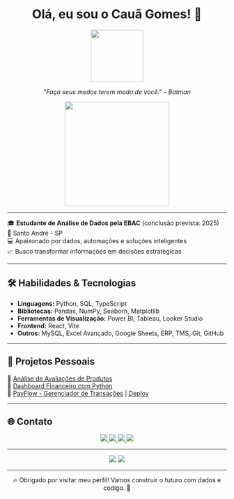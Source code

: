 <h1 align="center">Olá, eu sou o Cauã Gomes! 🦇</h1>

<p align="center">
  <img src="https://media.giphy.com/media/3o7TKsQwzzJZWjZlCo/giphy.gif" width="120" height="120" />
</p>

<p align="center"><i>"Faça seus medos terem medo de você." – Batman</i></p>

<p align="center">
  <img src="https://media.giphy.com/media/l0HlBO7eyXzSZkJri/giphy.gif" width="240" />
</p>

---

🎓 **Estudante de Análise de Dados pela EBAC** (conclusão prevista: 2025)  
📍 Santo André - SP  
💻 Apaixonado por dados, automações e soluções inteligentes  
📈 Busco transformar informações em decisões estratégicas

---

## 🛠️ Habilidades & Tecnologias

- **Linguagens:** Python, SQL, TypeScript
- **Bibliotecas:** Pandas, NumPy, Seaborn, Matplotlib
- **Ferramentas de Visualização:** Power BI, Tableau, Looker Studio
- **Frontend:** React, Vite
- **Outros:** MySQL, Excel Avançado, Google Sheets, ERP, TMS, Git, GitHub

---

## 🚀 Projetos Pessoais

🔹 [Análise de Avaliações de Produtos](https://github.com/Caua-Gomes-2/Projeto_de_An-lise_de_Avalia-es_de_Produtos.git)  
🔹 [Dashboard Financeiro com Python](https://github.com/Caua-Gomes-2/Projeto-de-Visualiza-o-de-Dados-com-Dash.git)  
🔹 [PayFlow - Gerenciador de Transações](https://github.com/Caua-Gomes-2/PayFlow.git) | [Deploy](https://payfloww.netlify.app/)

---

## 🌐 Contato

<p align="center">
  <a href="https://portifoliocauagomes.netlify.app" target="_blank">
    <img src="https://img.shields.io/badge/Portf%C3%B3lio-000?style=for-the-badge&logo=vercel&logoColor=white" />
  </a>
  <a href="mailto:cauacesarmgomes@gmail.com">
    <img src="https://img.shields.io/badge/Gmail-D14836?style=for-the-badge&logo=gmail&logoColor=white" />
  </a>
  <a href="https://www.linkedin.com/in/cauã-gomes/" target="_blank">
    <img src="https://img.shields.io/badge/LinkedIn-0A66C2?style=for-the-badge&logo=linkedin&logoColor=white" />
  </a>
  <a href="https://wa.me/5511982236609" target="_blank">
    <img src="https://img.shields.io/badge/WhatsApp-25D366?style=for-the-badge&logo=whatsapp&logoColor=white" />
  </a>
</p>

---

<p align="center">
  <img src="https://github-readme-stats.vercel.app/api/top-langs/?username=Caua-Gomes-2&layout=compact&theme=dracula" />
  <img src="https://github-readme-stats.vercel.app/api?username=Caua-Gomes-2&show_icons=true&theme=dracula" />
</p>

---

<p align="center">🔥 Obrigado por visitar meu perfil! Vamos construir o futuro com dados e código. 🚀</p>
